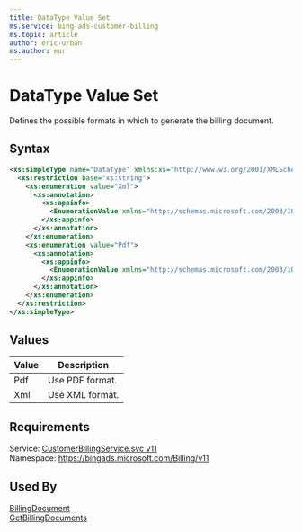 ```yaml
---
title: DataType Value Set
ms.service: bing-ads-customer-billing
ms.topic: article
author: eric-urban
ms.author: eur
---
```

# DataType Value Set
Defines the possible formats in which to generate the billing document.

## Syntax
```xml
<xs:simpleType name="DataType" xmlns:xs="http://www.w3.org/2001/XMLSchema">
  <xs:restriction base="xs:string">
    <xs:enumeration value="Xml">
      <xs:annotation>
        <xs:appinfo>
          <EnumerationValue xmlns="http://schemas.microsoft.com/2003/10/Serialization/">1</EnumerationValue>
        </xs:appinfo>
      </xs:annotation>
    </xs:enumeration>
    <xs:enumeration value="Pdf">
      <xs:annotation>
        <xs:appinfo>
          <EnumerationValue xmlns="http://schemas.microsoft.com/2003/10/Serialization/">2</EnumerationValue>
        </xs:appinfo>
      </xs:annotation>
    </xs:enumeration>
  </xs:restriction>
</xs:simpleType>
```

## <a name="values"></a>Values

|Value|Description|
|-----------|---------------|
|<a name="pdf"></a>Pdf|Use PDF format.|
|<a name="xml"></a>Xml|Use XML format.|

## Requirements
Service: [CustomerBillingService.svc v11](https://clientcenter.api.bingads.microsoft.com/Api/Billing/v11/CustomerBillingService.svc)  
Namespace: https://bingads.microsoft.com/Billing/v11  

## Used By
[BillingDocument](billingdocument.md)  
[GetBillingDocuments](getbillingdocuments.md)  
